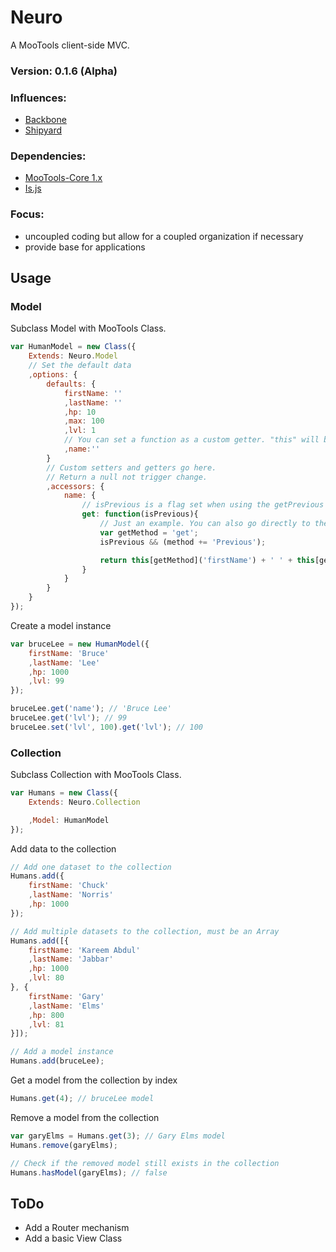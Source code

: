 Neuro
======================

A MooTools client-side MVC.

### Version: 0.1.6 (Alpha)

### Influences:

* [Backbone](documentcloud/backbone)
* [Shipyard](seanmonstar/Shipyard)

### Dependencies:

* [MooTools-Core 1.x](mootools/mootools-core)
* [Is.js](gcheung55/is.js)

### Focus:

* uncoupled coding but allow for a coupled organization if necessary
* provide base for applications

Usage
-----

### Model

Subclass Model with MooTools Class.

```javascript
var HumanModel = new Class({
    Extends: Neuro.Model
    // Set the default data
    ,options: {
        defaults: {
            firstName: ''
            ,lastName: ''
            ,hp: 10
            ,max: 100
            ,lvl: 1
            // You can set a function as a custom getter. "this" will be _data, not the model itself.
            ,name:''
        }
        // Custom setters and getters go here.
        // Return a null not trigger change.
        ,accessors: {
            name: {
                // isPrevious is a flag set when using the getPrevious method, to help you know what data to look for
                get: function(isPrevious){
                    // Just an example. You can also go directly to the data because "this" is exposed, which will allow you to bypass other custom getters.
                    var getMethod = 'get';
                    isPrevious && (method += 'Previous');

                    return this[getMethod]('firstName') + ' ' + this[getMethod]('lastName');
                }
            }
        }
    }
});
```
Create a model instance

```javascript
var bruceLee = new HumanModel({
    firstName: 'Bruce'
    ,lastName: 'Lee'
    ,hp: 1000
    ,lvl: 99
});

bruceLee.get('name'); // 'Bruce Lee'
bruceLee.get('lvl'); // 99
bruceLee.set('lvl', 100).get('lvl'); // 100
```

### Collection

Subclass Collection with MooTools Class.

```javascript
var Humans = new Class({
    Extends: Neuro.Collection

    ,Model: HumanModel
});
```
Add data to the collection

```javascript
// Add one dataset to the collection
Humans.add({
    firstName: 'Chuck'
    ,lastName: 'Norris'
    ,hp: 1000
});

// Add multiple datasets to the collection, must be an Array
Humans.add([{
    firstName: 'Kareem Abdul'
    ,lastName: 'Jabbar'
    ,hp: 1000
    ,lvl: 80
}, {
    firstName: 'Gary'
    ,lastName: 'Elms'
    ,hp: 800
    ,lvl: 81
}]);

// Add a model instance
Humans.add(bruceLee);
```
Get a model from the collection by index

```javascript
Humans.get(4); // bruceLee model
```
Remove a model from the collection
```javascript
var garyElms = Humans.get(3); // Gary Elms model
Humans.remove(garyElms);

// Check if the removed model still exists in the collection
Humans.hasModel(garyElms); // false
```

ToDo
----
* Add a Router mechanism
* Add a basic View Class